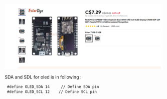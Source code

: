 ![picture ](NodeMCU.png)

SDA and SDL for oled is in following :
```
 #define OLED_SDA 14     // Define SDA pin
 #define OLED_SCL 12    // Define SCL pin
```
